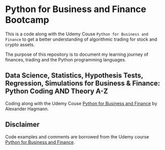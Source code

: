 # Python for Business and Finance Bootcamp


This is a code along with the Udemy Couse `Python for Business and Finance` to get a better understanding of algorithmic trading for stock and crypto assets.

The purpose of this repository is to document my learning journey of finances, trading and the Python programming languages.

## Data Science, Statistics, Hypothesis Tests, Regression, Simulations for Business &amp; Finance: Python Coding AND Theory A-Z


Coding along with the Udemy Couse [Python for Business and Finance](https://www.udemy.com/course/complete-python-for-business-and-finance-bootcamp/) by Alexander Hagmann.


## Disclaimer

Code examples and comments are borrowed from the Udemy course [Python for Business and Finance](https://www.udemy.com/course/complete-python-for-business-and-finance-bootcamp/).


